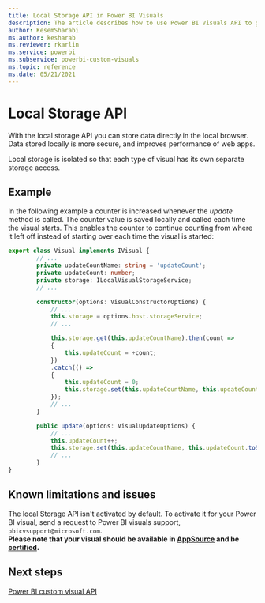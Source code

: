 ```yaml
---
title: Local Storage API in Power BI Visuals
description: The article describes how to use Power BI Visuals API to get access to browser local storage.
author: KesemSharabi
ms.author: kesharab
ms.reviewer: rkarlin
ms.service: powerbi
ms.subservice: powerbi-custom-visuals
ms.topic: reference
ms.date: 05/21/2021
---
```


# Local Storage API

With the local storage API you can store data directly in the local browser. Data stored locally is more secure, and improves performance of web apps.

Local storage is isolated so that each type of visual has its own separate storage access.

## Example

In the following example a counter is increased whenever the *update* method is called. The counter value is saved locally
and called each time the visual starts. This enables the counter to continue counting from where it left off instead of starting over each time the visual is started:

```typescript
export class Visual implements IVisual {
        // ...
        private updateCountName: string = 'updateCount';
        private updateCount: number;
        private storage: ILocalVisualStorageService;
        // ...

        constructor(options: VisualConstructorOptions) {
            // ...
            this.storage = options.host.storageService;
            // ...

            this.storage.get(this.updateCountName).then(count =>
            {
                this.updateCount = +count;
            })
            .catch(() =>
            {
                this.updateCount = 0;
                this.storage.set(this.updateCountName, this.updateCount.toString());
            });
            // ...
        }

        public update(options: VisualUpdateOptions) {
            // ...
            this.updateCount++;
            this.storage.set(this.updateCountName, this.updateCount.toString());
            // ...
        }
}
```

## Known limitations and issues

The local Storage API isn't activated by default. To activate it for your Power BI visual, send a request to Power BI visuals support, `pbicvsupport@microsoft.com`.  
**Please note that your visual should be available in [AppSource](https://appsource.microsoft.com/marketplace/apps?product=power-bi-visuals) and be [certified](power-bi-custom-visuals-certified.md).**

## Next steps

[Power BI custom visual API](visual-api.md)
